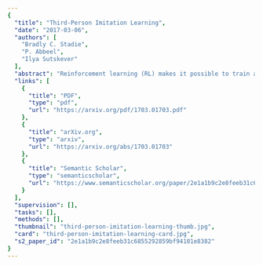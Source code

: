 ```yaml
---
{
  "title": "Third-Person Imitation Learning",
  "date": "2017-03-06",
  "authors": [
    "Bradly C. Stadie",
    "P. Abbeel",
    "Ilya Sutskever"
  ],
  "abstract": "Reinforcement learning (RL) makes it possible to train agents capable of achieving sophisticated goals in complex and uncertain environments. A key difficulty in reinforcement learning is specifying a reward function for the agent to optimize. Traditionally, imitation learning in RL has been used to overcome this problem. Unfortunately, hitherto imitation learning methods tend to require that demonstrations are supplied in the first-person: the agent is provided with a sequence of states and a specification of the actions that it should have taken. While powerful, this kind of imitation learning is limited by the relatively hard problem of collecting first-person demonstrations. Humans address this problem by learning from third-person demonstrations: they observe other humans perform tasks, infer the task, and accomplish the same task themselves. \nIn this paper, we present a method for unsupervised third-person imitation learning. Here third-person refers to training an agent to correctly achieve a simple goal in a simple environment when it is provided a demonstration of a teacher achieving the same goal but from a different viewpoint; and unsupervised refers to the fact that the agent receives only these third-person demonstrations, and is not provided a correspondence between teacher states and student states. Our methods primary insight is that recent advances from domain confusion can be utilized to yield domain agnostic features which are crucial during the training process. To validate our approach, we report successful experiments on learning from third-person demonstrations in a pointmass domain, a reacher domain, and inverted pendulum.",
  "links": [
    {
      "title": "PDF",
      "type": "pdf",
      "url": "https://arxiv.org/pdf/1703.01703.pdf"
    },
    {
      "title": "arXiv.org",
      "type": "arxiv",
      "url": "https://arxiv.org/abs/1703.01703"
    },
    {
      "title": "Semantic Scholar",
      "type": "semanticscholar",
      "url": "https://www.semanticscholar.org/paper/2e1a1b9c2e8feeb31c6855292859bf94101e8382"
    }
  ],
  "supervision": [],
  "tasks": [],
  "methods": [],
  "thumbnail": "third-person-imitation-learning-thumb.jpg",
  "card": "third-person-imitation-learning-card.jpg",
  "s2_paper_id": "2e1a1b9c2e8feeb31c6855292859bf94101e8382"
}
---
```


